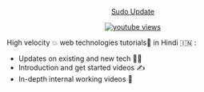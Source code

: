 
<p align = "center">
  <a href = "https://www.youtube.com/channel/UCAHlTx8lQ_6Kb6vXwYMq4ng"> Sudo Update </h3> 
  <p align = "center">
    <a href="https://www.youtube.com/channel/UCAHlTx8lQ_6Kb6vXwYMq4ng">
 <img alt="youtube views" src="https://github-readme-youtube-stats.herokuapp.com/subscribers/index.php?id=UCAHlTx8lQ_6Kb6vXwYMq4ng&key=AIzaSyBvgHjUK4UNUFltvOVjqdrFJrVypW13DNQ"/>
</a>
  </p>
</p>




High velocity 💥 web technologies tutorials🦾 in Hindi 🇮🇳  : 
- Updates on existing and new tech 🥷🏻
- Introduction and get started videos ✍️
- In-depth internal working videos 🧠

<!---
sudo-update-me/sudo-update-me is a ✨ special ✨ repository because its `README.md` (this file) appears on your GitHub profile.
You can click the Preview link to take a look at your changes.
--->
